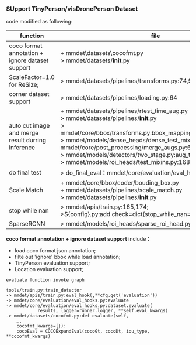 ### SUpport TinyPerson/visDronePerson Dataset

code modified as following:

function | file | necessary
---| --- | ---
coco format annotation + ignore dataset support | + mmdet\datasets\cocofmt.py<br/> > mmdet/datasets/__init__.py| Y
ScaleFactor=1.0 for ReSize; | > mmdet/datasets/pipelines/transforms.py:74,99,289| Y
corner dataset support| > mmdet/datasets/pipelines/loading.py:64 | X
auto cut image and merge result durring inference| + mmdet/datasets/pipelines/rtest_time_aug.py<br/> > mmdet/datasets/pipelines/__init__.py<br/> > mmdet/core/bbox/transforms.py:bbox_mapping,bbox_mapping_back<br/> > mmdet/models/dense_heads/dense_test_mixins.py:192<br/>mmdet/core/post_processing/merge_augs.py:69,102<br/> > mmdet/models/detectors/two_stage.py:aug_test+tile_aug_test</br> > mmdet/models/roi_heads/test_mixins.py:168,323| X
do final test| > do_final_eval：mmdet/core/evaluation/eval_hooks.py:10,40 | X
Scale Match| + mmdet/core/bbox/coder/bouding_box.py<br/>+ mmdet/datasets/pipelines/scale_match.py<br/> > mmdet/datasets/pipelines/__init__.py| X
stop while nan| > mmdet/apis/train.py:165,174;<br/> >${config}.py:add check=dict(stop_while_nan=True) | X
SparseRCNN  | > mmdet/models/roi_heads/sparse_roi_head.py:283 | X


**coco format annotation + ignore dataset support** include：
- load coco format json annotation;
- filte out 'ignore' bbox while load annotation;
- TinyPerson evaluation support;
- Location evaluation support;

```
evaluate function invoke graph

tools/train.py:train_detector 
-> mmdet/apis/train.py:eval_hook(,**cfg.get('evaluation')) 
-> mmdet/core/evaluation/eval_hooks.py:evaluate
-> mmdet/core/evaluation/eval_hooks.py:dataset.evaluate(
            results, logger=runner.logger, **self.eval_kwargs)
-> mmdet/datasets/cocofmt.py:def evaluate(self,
    …,                
    cocofmt_kwargs={}):
    cocoEval = COCOExpandEval(cocoGt, cocoDt, iou_type, **cocofmt_kwargs)
```
